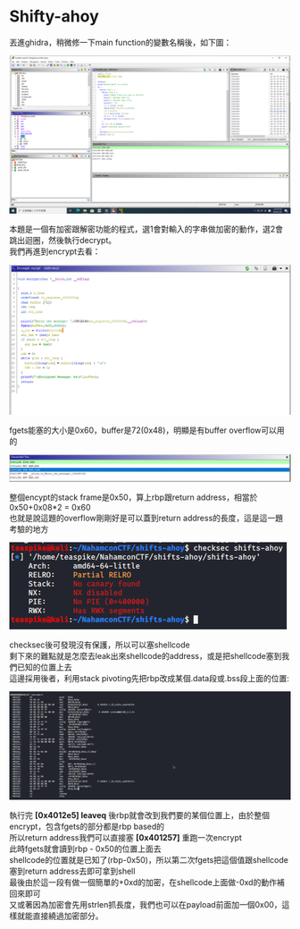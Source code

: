 # Shifty-ahoy

丟進ghidra，稍微修一下main function的變數名稱後，如下圖：  

![image](https://raw.githubusercontent.com/sarafciel/PwnWriteup/master/NahamconCTF/image.png)


本題是一個有加密跟解密功能的程式，選1會對輸入的字串做加密的動作，選2會跳出迴圈，然後執行decrypt。  
我們再進到encrypt去看：  

![image](https://github.com/sarafciel/PwnWriteup/blob/master/NahamconCTF/shifts-ahoy2.png)

fgets能塞的大小是0x60，buffer是72(0x48)，明顯是有buffer overflow可以用的

![image](https://github.com/sarafciel/PwnWriteup/blob/master/NahamconCTF/shifts-ahoy3.png)

整個encypt的stack frame是0x50，算上rbp跟return address，相當於0x50+0x08*2 = 0x60  
也就是說這題的overflow剛剛好是可以蓋到return address的長度，這是這一題考驗的地方  

![image](https://github.com/sarafciel/PwnWriteup/blob/master/NahamconCTF/shifts-ahoy5.png)

checksec後可發現沒有保護，所以可以塞shellcode  
剩下來的難點就是怎麼去leak出來shellcode的address，或是把shellcode塞到我們已知的位置上去  
這邊採用後者，利用stack pivoting先把rbp改成某個.data段或.bss段上面的位置:

![image](https://github.com/sarafciel/PwnWriteup/blob/master/NahamconCTF/shifts-ahoy4.png)

執行完 **[0x4012e5] leaveq**
後rbp就會改到我們要的某個位置上，由於整個encrypt，包含fgets的部分都是rbp based的  
所以return address我們可以直接塞 **[0x401257]** 重跑一次encrypt  
此時fgets就會讀到rbp - 0x50的位置上面去  
shellcode的位置就是已知了(rbp-0x50)，所以第二次fgets把這個值跟shellcode塞到return address去即可拿到shell  
最後由於這一段有做一個簡單的+0xd的加密，在shellcode上面做-0xd的動作補回來即可  
又或著因為加密會先用strlen抓長度，我們也可以在payload前面加一個0x00，這樣就能直接繞過加密部分。


